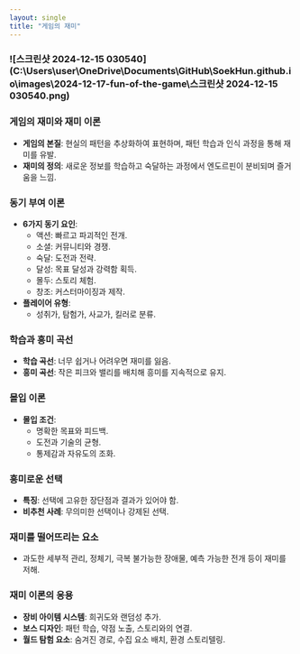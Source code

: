```yaml
---
layout: single
title: "게임의 재미"
---
```


### ![스크린샷 2024-12-15 030540](C:\Users\user\OneDrive\Documents\GitHub\SoekHun.github.io\images\2024-12-17-fun-of-the-game\스크린샷 2024-12-15 030540.png)

### 게임의 재미와 재미 이론

- **게임의 본질**: 현실의 패턴을 추상화하여 표현하며, 패턴 학습과 인식 과정을 통해 재미를 유발.
- **재미의 정의**: 새로운 정보를 학습하고 숙달하는 과정에서 엔도르핀이 분비되며 즐거움을 느낌.

### 동기 부여 이론

- **6가지 동기 요인**:
    - 액션: 빠르고 파괴적인 전개.
    - 소셜: 커뮤니티와 경쟁.
    - 숙달: 도전과 전략.
    - 달성: 목표 달성과 강력함 획득.
    - 몰두: 스토리 체험.
    - 창조: 커스터마이징과 제작.
- **플레이어 유형**:
    - 성취가, 탐험가, 사교가, 킬러로 분류.

### 학습과 흥미 곡선

- **학습 곡선**: 너무 쉽거나 어려우면 재미를 잃음.
- **흥미 곡선**: 작은 피크와 밸리를 배치해 흥미를 지속적으로 유지.

### 몰입 이론

- **몰입 조건**:
    - 명확한 목표와 피드백.
    - 도전과 기술의 균형.
    - 통제감과 자유도의 조화.

### 흥미로운 선택

- **특징**: 선택에 고유한 장단점과 결과가 있어야 함.
- **비추천 사례**: 무의미한 선택이나 강제된 선택.

### 재미를 떨어뜨리는 요소

- 과도한 세부적 관리, 정체기, 극복 불가능한 장애물, 예측 가능한 전개 등이 재미를 저해.

### 재미 이론의 응용

- **장비 아이템 시스템**: 희귀도와 랜덤성 추가.
- **보스 디자인**: 패턴 학습, 약점 노출, 스토리와의 연결.
- **월드 탐험 요소**: 숨겨진 경로, 수집 요소 배치, 환경 스토리텔링.
